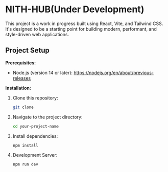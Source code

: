 # NITH-HUB(Under Development)

This project is a work in progress built using React, Vite, and Tailwind CSS. It's designed to be a starting point for building modern, performant, and style-driven web applications.

## Project Setup

**Prerequisites:**

- Node.js (version 14 or later): https://nodejs.org/en/about/previous-releases

**Installation:**

1. Clone this repository:

   ```bash
   git clone

2. Navigate to the project directory:
   
   ```bash 
   cd your-project-name
3. Install dependencies:
   
   ```bash
   npm install
4. Development Server:
   
   ```bash
   npm run dev

